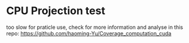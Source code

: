 # CPU Projection test
too slow for praticle use, check for more information and analyse in this repo: https://github.com/haoming-Yu/Coverage_computation_cuda